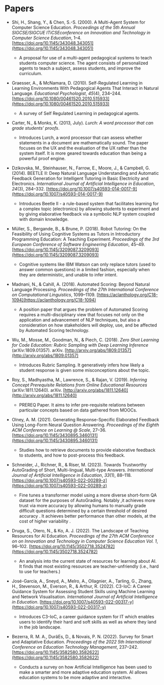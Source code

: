 # Papers
* Shi, H., Shang, Y., & Chen, S.-S. (2000). A Multi-Agent System for Computer Science Education. _Proceedings of the 5th Annual SIGCSE/SIGCUE ITiCSEconference on Innovation and Technology in Computer Science Education_, 1–4. [https://doi.org/10.1145/343048.343051](https://doi.org/10.1145/343048.343051)
	* A proposal for use of a multi-agent pedagogical systems to teach students computer science. The agent consists of personalized agents to teach a subject, assess students, and improve the curriculum.

* Graesser, A., & McNamara, D. (2010). Self-Regulated Learning in Learning Environments With Pedagogical Agents That Interact in Natural Language. _Educational Psychologist_, _45_(4), 234–244. [https://doi.org/10.1080/00461520.2010.515933](https://doi.org/10.1080/00461520.2010.515933)
	* A survey of Self Regulated Learning in pedagogical agents.

* Carter, N., & Monks, K. (2013, July). _Lurch: A word processor that can grade students’ proofs_.
	* Introduces Lurch, a word processor that can assess whether statements in a document are mathematically sound. The paper focuses on the UX and the evaluation of the UX rather than the system itself. It is more geared towards education than being a powerful proof engine.

* Dzikovska, M., Steinhauser, N., Farrow, E., Moore, J., & Campbell, G. (2014). BEETLE II: Deep Natural Language Understanding and Automatic Feedback Generation for Intelligent Tutoring in Basic Electricity and Electronics. _International Journal of Artificial Intelligence in Education_, _24_(3), 284–332. [https://doi.org/10.1007/s40593-014-0017-9](https://doi.org/10.1007/s40593-014-0017-9)
	* Introduces Beetle II - a rule-based system that facilitates learning for a complex topic (electronics) by allowing students to experiment and by giving elaborative feedback via a symbolic NLP system coupled with domain knowledge.

* Müller, S., Bergande, B., & Brune, P. (2018). Robot Tutoring: On the Feasibility of Using Cognitive Systems as Tutors in Introductory Programming Education: A Teaching Experiment. _Proceedings of the 3rd European Conference of Software Engineering Education_, 45–49. [https://doi.org/10.1145/3209087.3209093](https://doi.org/10.1145/3209087.3209093)
	* Cognitive systems like IBM Watson can only replace tutors (used to answer common questions) in a limited fashion, especially when they are deterministic, and unable to infer intent.

* Madnani, N., & Cahill, A. (2018). Automated Scoring: Beyond Natural Language Processing. _Proceedings of the 27th International Conference on Computational Linguistics_, 1099–1109. [https://aclanthology.org/C18-1094](https://aclanthology.org/C18-1094)
	* A position paper that argues the problem of Automated Scoring requires a multi-disciplinary view that focuses not only on the application and advancement of NLP techniques, but also a consideration on how stakeholders will deploy, use, and be affected by Automated Scoring technology.

* Wu, M., Mosse, M., Goodman, N., & Piech, C. (2018). _Zero Shot Learning for Code Education: Rubric Sampling with Deep Learning Inference_ (arXiv:1809.01357). arXiv. [http://arxiv.org/abs/1809.01357](http://arxiv.org/abs/1809.01357)
	* Introduces Rubric Sampling. It generatively infers how likely a student response is given some misconceptions about the topic.

* Roy, S., Madhyastha, M., Lawrence, S., & Rajan, V. (2019). _Inferring Concept Prerequisite Relations from Online Educational Resources_ (arXiv:1811.12640). arXiv. [http://arxiv.org/abs/1811.12640](http://arxiv.org/abs/1811.12640) 
	* PREREQ Paper. It aims to infer pre-requisite relations between particular concepts based on data gathered from MOOCs.

* Olney, A. M. (2021). Generating Response-Specific Elaborated Feedback Using Long-Form Neural Question Answering. _Proceedings of the Eighth ACM Conference on Learning @ Scale_, 27–36. [https://doi.org/10.1145/3430895.3460131](https://doi.org/10.1145/3430895.3460131)
	* Studies how to retrieve documents to provide elaborative feedback to students, and how to post-process this feedback.

* Schneider, J., Richner, R., & Riser, M. (2023). Towards Trustworthy AutoGrading of Short, Multi-lingual, Multi-type Answers. _International Journal of Artificial Intelligence in Education_, _33_(1), 88–118. [https://doi.org/10.1007/s40593-022-00289-z](https://doi.org/10.1007/s40593-022-00289-z)
	* Fine tunes a transformer model using a more diverse short-form QA dataset for the purposes of AutoGrading. Notably ,it achieves more trust via more accuracy by allowing humans to manually grade difficult questions determined by a certain threshold of desired accuracy . It achieves better performance than other models, at the cost of higher variability .

* Druga, S., Otero, N., & Ko, A. J. (2022). The Landscape of Teaching Resources for AI Education. _Proceedings of the 27th ACM Conference on on Innovation and Technology in Computer Science Education Vol. 1_, 96–102. [https://doi.org/10.1145/3502718.3524782](https://doi.org/10.1145/3502718.3524782)
	* An analysis into the current state of resources for learning about AI. It finds that most existing resources are teacher-unfriendly (i.e., hard to use for teachers.)

* José-García, A., Sneyd, A., Melro, A., Ollagnier, A., Tarling, G., Zhang, H., Stevenson, M., Everson, R., & Arthur, R. (2022). C3-IoC: A Career Guidance System for Assessing Student Skills using Machine Learning and Network Visualisation. _International Journal of Artificial Intelligence in Education_. [https://doi.org/10.1007/s40593-022-00317-y](https://doi.org/10.1007/s40593-022-00317-y)
	* Introduces C3-IoC, a career guidance system for IT which enables users to identify their hard and soft skills as well as where they land in the job landscape.

* Bezerra, R. M. A., DurãEs, D., & Novais, P. N. (2022). Survey for Smart and Adaptative Education. _Proceedings of the 2022 5th International Conference on Education Technology Management_, 237–242. [https://doi.org/10.1145/3582580.3582622](https://doi.org/10.1145/3582580.3582622)
	* Conducts a survey on how Artificial Intelligence has been used to make a smarter and more adaptive education system. AI allows education systems to be more adaptive and interactive.
